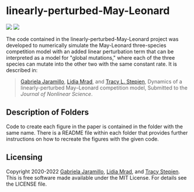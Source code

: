 # linearly-perturbed-May-Leonard

<a href="https://github.com/tstepien/linearly-perturbed-May-Leonard/"><img src="https://img.shields.io/badge/GitHub-tstepien%2Flinearly--perturbed--May--Leonard-blue" /></a> <a href="LICENSE"><img src="https://img.shields.io/badge/license-MIT-blue.svg" /></a>

The code contained in the linearly-perturbed-May-Leonard project was developed to numerically simulate the May-Leonard three-species competition model with an added linear perturbation term that can be interpreted as a model for "global mutations," where each of the three species can mutate into the other two with the same constant rate. It is described in:
>[Gabriela Jaramillo](https://github.com/gabyjaramillo), [Lidia Mrad](https://www.mtholyoke.edu/directory/faculty-staff/lidia-mrad), and [Tracy L. Stepien](https://github.com/tstepien/), Dynamics of a linearly-perturbed May–Leonard competition model, Submitted to the *Journal of Nonlinear Science*.

## Description of Folders
Code to create each figure in the paper is contained in the folder with the same name. There is a README file within each folder that provides further instructions on how to recreate the figures with the given code.

## Licensing
Copyright 2020-2022 [Gabriela Jaramillo](https://github.com/gabyjaramillo), [Lidia Mrad](https://www.mtholyoke.edu/directory/faculty-staff/lidia-mrad), and [Tracy Stepien](https://github.com/tstepien/). This is free software made available under the MIT License. For details see the LICENSE file.
